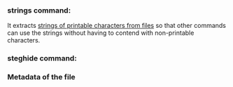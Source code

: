 ### strings command:
It extracts [strings of printable characters from files](https://man7.org/linux/man-pages/man1/strings.1.html) so that other commands can use the strings without having to contend with non-printable characters.

### steghide command: 

### Metadata of the file


